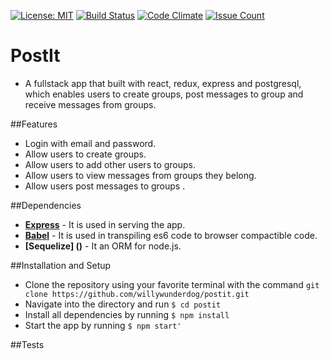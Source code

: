 
[![License: MIT](https://img.shields.io/badge/License-MIT-yellow.svg)](https://opensource.org/licenses/MIT)
[![Build Status](https://travis-ci.org/WillyWunderdog/PostIt.svg?branch=master)](https://travis-ci.org/WillyWunderdog/PostIt)
[![Code Climate](https://codeclimate.com/github/willywunderdog/postit/badges/gpa.svg)](https://codeclimate.com/github/WillyWunderdog/PostIt)
[![Issue Count](https://codeclimate.com/github/willywunderdog/postit/badges/issue_count.svg)](https://codeclimate.com/github/WillyWunderdog/PostIt/issuesS)

# PostIt
 * A fullstack app that built with react, redux, express and postgresql, which enables users to create groups, post messages to group and receive messages from groups.

##Features
* Login with email and password.
* Allow users to create groups.
* Allow users to add other users to groups.
* Allow users to view messages from groups they belong.
* Allow users post messages to groups .

##Dependencies
* **[Express](https://expressjs.com/)** - It is used in serving the app.
* **[Babel](https://babeljs.io/)** - It is used in transpiling es6 code to browser compactible code.
* **[Sequelize] ()** - It an ORM for node.js.

##Installation and Setup
* Clone the repository using your favorite terminal with the command `git clone https://github.com/willywunderdog/postit.git`
* Navigate into the directory and run `$ cd postit`
* Install all dependencies by running `$ npm install`
* Start the app by running `$ npm start'`


##Tests